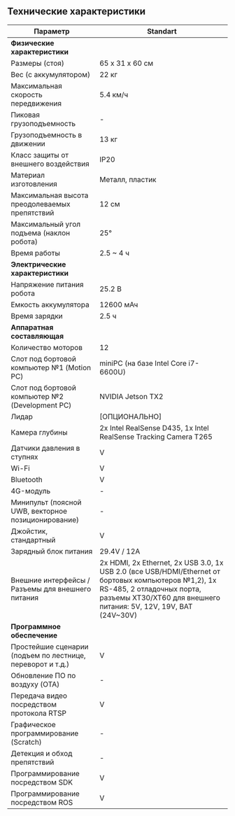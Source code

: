 ## Технические характеристики 

| Параметр | Standart |
|----------|----------|
| **Физические характеристики** | |
| Размеры (стоя) | 65 x 31 x 60 см |
| Вес (с аккумулятором) | 22 кг |
| Максимальная скорость передвижения | 5.4 км/ч |
| Пиковая грузоподъемность | - |
| Грузоподъемность в движении | 13 кг |
| Класс защиты от внешнего воздействия | IP20 |
| Материал изготовления | Металл, пластик |
| Максимальная высота преодолеваемых препятствий | 12 см |
| Максимальный угол подъема (наклон робота) | 25° |
| Время работы | 2.5 ~ 4 ч |
| **Электрические характеристики** | |
| Напряжение питания робота | 25.2 В |
| Емкость аккумулятора | 12600 мАч |
| Время зарядки | 2.5 ч |
| **Аппаратная составляющая** | |
| Количество моторов | 12 |
| Слот под бортовой компьютер №1 (Motion PC) | miniPC (на базе Intel Core i7-6600U) |
| Слот под бортовой компьютер №2 (Development PC) | NVIDIA Jetson TX2 |
| Лидар | [ОПЦИОНАЛЬНО] |
| Камера глубины | 2x Intel RealSense D435, 1x Intel RealSense Tracking Camera T265 |
| Датчики давления в ступнях | V |
| Wi-Fi | V |
| Bluetooth | V |
| 4G-модуль | - |
| Минипульт (поясной UWB, векторное позиционирование) | - |
| Джойстик, стандартный | V |
| Зарядный блок питания | 29.4V / 12A |
| Внешние интерфейсы / Разъемы для внешнего питания | 2x HDMI, 2x Ethernet, 2x USB 3.0, 1x USB 2.0 (все USB/HDMI/Ethernet от бортовых компьютеров №1,2), 1x RS-485, 2 отладочных порта, разъемы XT30/XT60 для внешнего питания: 5V, 12V, 19V, BAT (24V~30V) |
| **Программное обеспечение** | |
| Простейшие сценарии (подъем по лестнице, переворот и т.д.) | V |
| Обновление ПО по воздуху (OTA) | - |
| Передача видео посредством протокола RTSP | V |
| Графическое программирование (Scratch) | - |
| Детекция и обход препятствий | - |
| Программирование посредством SDK | V |
| Программирование посредством ROS | V |
